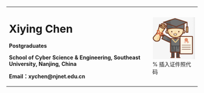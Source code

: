 <table border="0">
  <tr>
    <td width="75%">
      <h1>Xiying Chen</h1>
      <p><b>Postgraduates</b></p>
      <p><b>School of Cyber Science & Engineering, Southeast University, Nanjing, China</b></p>
      <p><b>Email：xychen@njnet.edu.cn</b></p>      
    </td>
    <td width="25%">
      <img src="/1.jpg" width="100%">      % 插入证件照代码
    </td>
  </tr>
</table>
